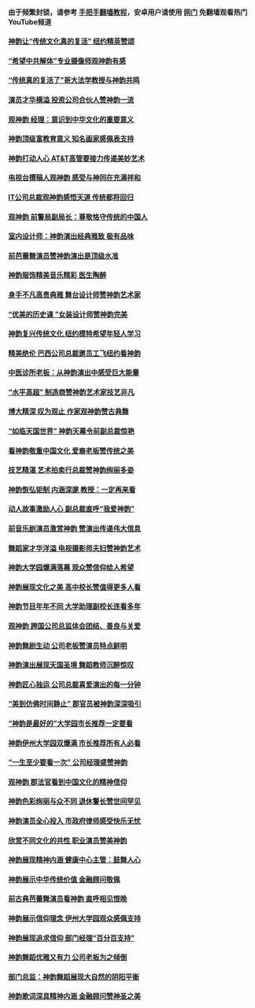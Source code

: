 #### 由于频繁封锁，请参考 [手把手翻墙教程](https://github.com/gfw-breaker/guides/wiki/)，安卓用户请使用 [网门](https://github.com/gfw-breaker/nogfw/blob/master/dl.md?t=05082201) 免翻墙观看热门YouTube频道 

#### [神韵让“传统文化真的复活” 纽约精英赞颂](../pages/nf4778/n11935011.md?t=05082201) 

#### [“希望中共解体”专业摄像师观神韵有感](../pages/nf4778/n11935010.md?t=05082201) 

#### [“传统真的复活了”哥大法学教授与神韵共鸣](../pages/nf4778/n11934867.md?t=05082201) 

#### [演员才华横溢 投资公司合伙人赞神韵一流](../pages/nf4778/n11934882.md?t=05082201) 

#### [观神韵 经理：意识到中华文化的重要意义](../pages/nf4778/n11934862.md?t=05082201) 

#### [神韵顶级富教育意义 知名画家感佩表支持](../pages/nf4778/n11934812.md?t=05082201) 

#### [神韵打动人心 AT&T高管要接力传递美妙艺术](../pages/nf4778/n11934595.md?t=05082201) 

#### [电视台撰稿人观神韵 感受与神同在充满祥和](../pages/nf4778/n11934801.md?t=05082201) 

#### [IT公司总裁观神韵感悟天道 传统都将回归](../pages/nf4778/n11934752.md?t=05082201) 

#### [观神韵 前警局副局长：尊敬恪守传统的中国人](../pages/nf4778/n11934652.md?t=05082201) 

#### [室内设计师：神韵演出经典雅致 极有品味](../pages/nf4778/n11934708.md?t=05082201) 

#### [前芭蕾舞演员赞神韵演出是顶级水准](../pages/nf4778/n11934576.md?t=05082201) 

#### [神韵服饰精美音乐精彩 医生陶醉](../pages/nf4778/n11934627.md?t=05082201) 

#### [身手不凡高贵典雅 舞台设计师赞神韵艺术家](../pages/nf4778/n11934604.md?t=05082201) 

#### [“优美的历史课 ”女装设计师赞神韵完美](../pages/nf4778/n11934578.md?t=05082201) 

#### [神韵复兴传统文化 纽约模特希望年轻人学习](../pages/nf4778/n11934496.md?t=05082201) 

#### [精美绝伦 巴西公司总裁邀员工飞纽约看神韵](../pages/nf4778/n11934541.md?t=05082201) 

#### [中医诊所老板：从神韵演出中感受巨大能量](../pages/nf4778/n11934376.md?t=05082201) 

#### [“水平高超” 制造商赞神韵艺术家技艺非凡](../pages/nf4778/n11934321.md?t=05082201) 

#### [博大精深 叹为观止 作家观神韵赞古典舞](../pages/nf4778/n11934031.md?t=05082201) 

#### [“如临天国世界” 神韵天幕令前副总裁惊艳](../pages/nf4778/n11934246.md?t=05082201) 

#### [看神韵敬重中国文化 爱裔老板赞传统之美](../pages/nf4778/n11934191.md?t=05082201) 

#### [技艺精湛 艺术拍卖行总裁赞神韵绚丽多姿](../pages/nf4778/n11934176.md?t=05082201) 

#### [神韵恢弘钜制 内涵深邃 教授：一定再来看](../pages/nf4778/n11933856.md?t=05082201) 

#### [动人故事激励人心 副总裁直呼“我爱神韵”](../pages/nf4778/n11933705.md?t=05082201) 

#### [前音乐剧演员激赏神韵 赞演出传递伟大信息](../pages/nf4778/n11933769.md?t=05082201) 

#### [舞蹈家才华洋溢 电视摄影师夫妇赞神韵艺术](../pages/nf4778/n11933314.md?t=05082201) 

#### [神韵大学园爆满落幕 观众赞信仰给人希望](../pages/nf4778/n11927141.md?t=05082201) 

#### [神韵展现文化之美 高中校长赞值得更多人看](../pages/nf4778/n11926417.md?t=05082201) 

#### [神韵节目年年不同 大学助理副校长连看多年](../pages/nf4778/n11926208.md?t=05082201) 

#### [观神韵 跨国公司总监体会团结、善良与关爱](../pages/nf4778/n11926193.md?t=05082201) 

#### [神韵舞剧生动 公司老板赞演员特点鲜明](../pages/nf4778/n11926064.md?t=05082201) 

#### [神韵演出展现天国圣境 舞蹈教师沉醉惊叹](../pages/nf4778/n11926044.md?t=05082201) 

#### [神韵匠心独运 公司总裁喜爱演出的每一分钟](../pages/nf4778/n11925750.md?t=05082201) 

#### [“美到仿佛时间静止” 郡官员被神韵深深吸引](../pages/nf4778/n11924933.md?t=05082201) 

#### [“神韵是最好的”大学园市长推荐一定要看](../pages/nf4778/n11924849.md?t=05082201) 

#### [神韵伊州大学园双爆满 市长推荐所有人必看](../pages/nf4778/n11925014.md?t=05082201) 

#### [“一生至少要看一次” 公司经理盛赞神韵](../pages/nf4778/n11924641.md?t=05082201) 

#### [观神韵 郡法官看到中国文化的精神信仰](../pages/nf4778/n11924373.md?t=05082201) 

#### [神韵色彩绚丽与众不同 退休警长赞世间罕见](../pages/nf4778/n11924104.md?t=05082201) 

#### [神韵演员全心投入 市政府律师感受快乐无忧](../pages/nf4778/n11924247.md?t=05082201) 

#### [欣赏不同文化的共性 职业演员赞美神韵](../pages/nf4778/n11923908.md?t=05082201) 

#### [神韵展现精神内涵 健康中心主管：鼓舞人心](../pages/nf4778/n11923903.md?t=05082201) 

#### [神韵展示中华传统价值 金融顾问敬佩](../pages/nf4778/n11923932.md?t=05082201) 

#### [前古典芭蕾舞演员看神韵 直呼相见恨晚](../pages/nf4778/n11923858.md?t=05082201) 

#### [神韵展示信仰理念 伊州大学园观众感佩支持](../pages/nf4778/n11922960.md?t=05082201) 

#### [神韵展现追求信仰 部门经理“百分百支持”](../pages/nf4778/n11922866.md?t=05082201) 

#### [神韵舞蹈优雅又有力 公司老板为之倾倒](../pages/nf4778/n11922770.md?t=05082201) 

#### [部门总监：神韵舞蹈展现大自然的阴阳平衡](../pages/nf4778/n11922516.md?t=05082201) 

#### [神韵歌词深具精神内涵 金融顾问赞神圣之美](../pages/nf4778/n11922496.md?t=05082201) 

